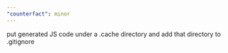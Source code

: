 ```yaml
---
"counterfact": minor
---
```


put generated JS code under a .cache directory and add that directory to .gitignore
